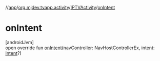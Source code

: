 //[app](../../../index.md)/[org.mjdev.tvapp.activity](../index.md)/[IPTVActivity](index.md)/[onIntent](on-intent.md)

# onIntent

[androidJvm]\
open override fun [onIntent](on-intent.md)(navController: NavHostControllerEx, intent: [Intent](https://developer.android.com/reference/kotlin/android/content/Intent.html)?)
